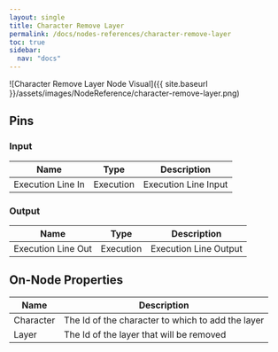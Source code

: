 ```yaml
---
layout: single
title: Character Remove Layer
permalink: /docs/nodes-references/character-remove-layer
toc: true
sidebar:
  nav: "docs"
---
```



![Character Remove Layer Node Visual]({{ site.baseurl }}/assets/images/NodeReference/character-remove-layer.png)

## Pins

### Input

| Name | Type | Description |
| --- | --- | --- |
| Execution Line In | Execution | Execution Line Input |

### Output

| Name | Type | Description |
| --- | --- | --- |
| Execution Line Out | Execution | Execution Line Output |

## On-Node Properties

| Name | Description |
| --- | --- |
| Character | The Id of the character to which to add the layer |
| Layer | The Id of the layer that will be removed |